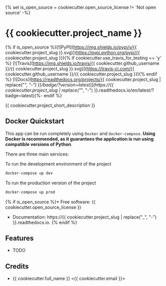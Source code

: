 {% set is_open_source = cookiecutter.open_source_license != 'Not open source' -%}
# {{ cookiecutter.project_name }}

{% if is_open_source %}[![PyPI](https://img.shields.io/pypi/v/{{ cookiecutter.project_slug }}.svg)](https://pypi.python.org/pypi/{{ cookiecutter.project_slug }}){% if cookiecutter.use_travis_for_testing == 'y' %} [![Travis](https://img.shields.io/travis/{{ cookiecutter.github_username }}/{{ cookiecutter.project_slug }}.svg)](https://travis-ci.com/{{ cookiecutter.github_username }}/{{ cookiecutter.project_slug }}){% endif %} [![Docs](https://readthedocs.org/projects/{{ cookiecutter.project_slug | replace("_", "-") }}/badge/?version=latest)](https://{{ cookiecutter.project_slug | replace("_", "-") }}.readthedocs.io/en/latest/?badge=latest){%- endif %}

{{ cookiecutter.project_short_description }}

## Docker Quickstart

This app can be run completely using `Docker` and `docker-compose`. **Using Docker is recommended, as it guarantees the application is run using compatible versions of Python**.

There are three main services:

To run the development environment of the project

```bash
docker-compose up dev
```

To run the production version of the project

```bash
docker-compose up prod
```

{% if is_open_source %}* Free software: {{ cookiecutter.open_source_license }}
* Documentation: https://{{ cookiecutter.project_slug | replace("_", "-") }}.readthedocs.io.
{% endif %}

## Features

* TODO

## Credits
* {{ cookiecutter.full_name }} <{{ cookiecutter.email }}>
